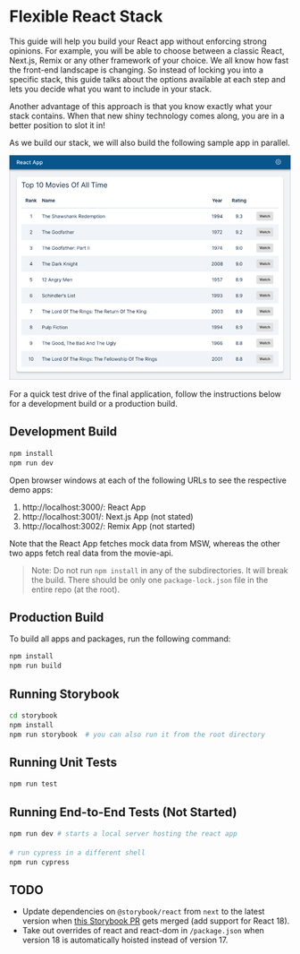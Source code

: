 # Flexible React Stack

This guide will help you build your React app without enforcing strong opinions.
For example, you will be able to choose between a classic React, Next.js, Remix
or any other framework of your choice. We all know how fast the front-end
landscape is changing. So instead of locking you into a specific stack, this
guide talks about the options available at each step and lets you decide what
you want to include in your stack.

Another advantage of this approach is that you know exactly what your stack
contains. When that new shiny technology comes along, you are in a better
position to slot it in!

As we build our stack, we will also build the following sample app in parallel.

![screenshot](assets/screenshot.png)

For a quick test drive of the final application, follow the instructions below
for a development build or a production build.

## Development Build

```bash
npm install
npm run dev
```

Open browser windows at each of the following URLs to see the respective demo
apps:

1. http://localhost:3000/: React App
2. http://localhost:3001/: Next.js App (not stated)
3. http://localhost:3002/: Remix App (not started)

Note that the React App fetches mock data from MSW, whereas the other two apps
fetch real data from the movie-api.

> Note: Do not run `npm install` in any of the subdirectories. It will break the
> build. There should be only one `package-lock.json` file in the entire repo
> (at the root).

## Production Build

To build all apps and packages, run the following command:

```bash
npm install
npm run build
```

## Running Storybook

```bash
cd storybook
npm install
npm run storybook  # you can also run it from the root directory
```

## Running Unit Tests

```bash
npm run test
```

## Running End-to-End Tests (Not Started)

```sh
npm run dev # starts a local server hosting the react app

# run cypress in a different shell
npm run cypress
```

## TODO

- Update dependencies on `@storybook/react` from `next` to the latest version
  when [this Storybook PR](https://github.com/storybookjs/storybook/pull/17215)
  gets merged (add support for React 18).
- Take out overrides of react and react-dom in `/package.json` when version 18
  is automatically hoisted instead of version 17.
